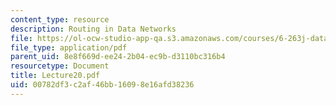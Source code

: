```yaml
---
content_type: resource
description: Routing in Data Networks
file: https://ol-ocw-studio-app-qa.s3.amazonaws.com/courses/6-263j-data-communication-networks-fall-2002/00782df3c2af46bb16098e16afd38236_Lecture20.pdf
file_type: application/pdf
parent_uid: 8e8f669d-ee24-2b04-ec9b-d3110bc316b4
resourcetype: Document
title: Lecture20.pdf
uid: 00782df3-c2af-46bb-1609-8e16afd38236
---
```


